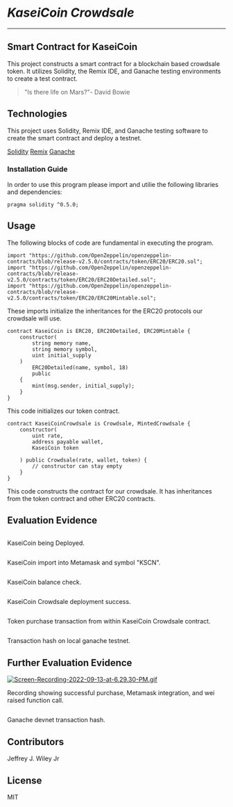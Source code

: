 # *KaseiCoin Crowdsale*
---
## Smart Contract for KaseiCoin
This project constructs a smart contract for a blockchain based crowdsale token. It utilizes Solidity, the Remix IDE, and Ganache testing environments to create a test contract. 

>"Is there life on Mars?"- David Bowie

## Technologies

This project uses Solidity, Remix IDE, and Ganache testing software to create the smart contract and deploy a testnet. 

[Solidity](https://github.com/ethereum/solidity)
[Remix](https://remix.ethereum.org/)
[Ganache](https://github.com/trufflesuite/ganache)

### Installation Guide

In order to use this program please import and utilie the following libraries and dependencies: 

```pragma solidity ^0.5.0;```

## Usage
The following blocks of code are fundamental in executing the program. 

```solidity 
import "https://github.com/OpenZeppelin/openzeppelin-contracts/blob/release-v2.5.0/contracts/token/ERC20/ERC20.sol";
import "https://github.com/OpenZeppelin/openzeppelin-contracts/blob/release-v2.5.0/contracts/token/ERC20/ERC20Detailed.sol";
import "https://github.com/OpenZeppelin/openzeppelin-contracts/blob/release-v2.5.0/contracts/token/ERC20/ERC20Mintable.sol";
```
These imports initialize the inheritances for the ERC20 protocols our crowdsale will use. 

```solidity
contract KaseiCoin is ERC20, ERC20Detailed, ERC20Mintable {
    constructor(
        string memory name,
        string memory symbol,
        uint initial_supply
    )
        ERC20Detailed(name, symbol, 18)
        public
    {
        mint(msg.sender, initial_supply);
    }
}
```
This code initializes our token contract. 

```solidity
contract KaseiCoinCrowdsale is Crowdsale, MintedCrowdsale { 
    constructor(
        uint rate,
        address payable wallet,
        KaseiCoin token

    ) public Crowdsale(rate, wallet, token) {
        // constructor can stay empty
    }
}
```
This code constructs the contract for our crowdsale. It has inheritances from the token contract and other ERC20 contracts. 

## Evaluation Evidence

![<alt text>](https://i.postimg.cc/VvmbtBtK/Screen-Shot-2022-09-10-at-12-23-24-PM.png)

KaseiCoin being Deployed.


![<alt text>](https://i.postimg.cc/gcg04Wbz/Screen-Shot-2022-09-10-at-1-15-02-PM.png)

KaseiCoin import into Metamask and symbol "KSCN".

![<alt text>](https://i.postimg.cc/251JpnV9/Screen-Shot-2022-09-10-at-12-24-12-PM.png)

KaseiCoin balance check. 

![<alt text>](https://i.postimg.cc/ncMqG25W/Screen-Shot-2022-09-10-at-12-38-44-PM.png)

KaseiCoin Crowdsale deployment success. 

![<alt text>](https://i.postimg.cc/L6h0gzV9/Screen-Shot-2022-09-10-at-1-00-10-PM.png)

Token purchase transaction from within KaseiCoin Crowdsale contract. 

![<alt text>](https://i.postimg.cc/4x6vYdj4/Screen-Shot-2022-09-10-at-12-59-22-PM.png)

Transaction hash on local ganache testnet. 

## Further Evaluation Evidence

[![Screen-Recording-2022-09-13-at-6.29.30-PM.gif](https://s5.gifyu.com/images/Screen-Recording-2022-09-13-at-6.29.30-PM.gif)](https://gifyu.com/image/SwOYm)

Recording showing successful purchase, Metamask integration, and wei raised function call. 


![<alt text>](https://i.postimg.cc/DZjmt7fs/Screen-Shot-2022-09-13-at-6-28-15-PM.png)

Ganache devnet transaction hash.

## Contributors

Jeffrey J. Wiley Jr

## License

MIT
